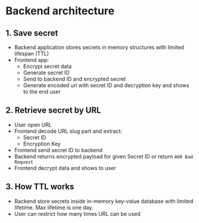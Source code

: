 # Backend architecture

## 1. Save secret

- Backend application stores secrets in memory structures with limited lifespan (TTL)
- Frontend app:
  - Encrypt secret data
  - Generate secret ID
  - Send to backend ID and encrypted secret
  - Generate encoded url with secret ID and decryption key and shows to the end user

## 2. Retrieve secret by URL

- User open URL
- Frontend decode URL slug part and extract:
  - Secret ID
  - Encryption Key
- Frontend send secret ID to backend
- Backend returns encrypted payload for given Secret ID or return `400 Bad Request`
- Frontend decrypt data and shows to user

## 3. How TTL works

- Backend store secrets inside in-memory key-value database with limited lifetime. Max lifetime is one day.
- User can restrict how many times URL can be used 